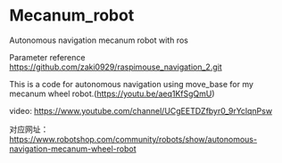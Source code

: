 # Mecanum_robot
Autonomous navigation mecanum robot with ros

Parameter reference
https://github.com/zaki0929/raspimouse_navigation_2.git

This is a code for autonomous navigation using move_base for my mecanum wheel robot.(https://youtu.be/aeq1KfSgQmU)

video:
https://www.youtube.com/channel/UCgEETDZfbyr0_9rYclqnPsw


对应网址：https://www.robotshop.com/community/robots/show/autonomous-navigation-mecanum-wheel-robot
